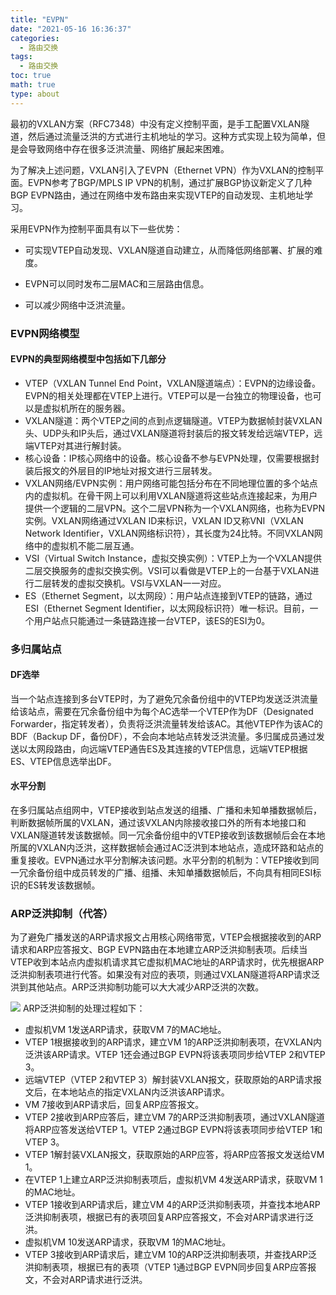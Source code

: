 ```yaml
---
title: "EVPN"
date: "2021-05-16 16:36:37"
categories:
  - 路由交换
tags:
  - 路由交换
toc: true
math: true
type: about
---
```


最初的VXLAN方案（RFC7348）中没有定义控制平面，是手工配置VXLAN隧道，然后通过流量泛洪的方式进行主机地址的学习。这种方式实现上较为简单，但是会导致网络中存在很多泛洪流量、网络扩展起来困难。

为了解决上述问题，VXLAN引入了EVPN（Ethernet VPN）作为VXLAN的控制平面。EVPN参考了BGP/MPLS IP VPN的机制，通过扩展BGP协议新定义了几种BGP EVPN路由，通过在网络中发布路由来实现VTEP的自动发现、主机地址学习。

采用EVPN作为控制平面具有以下一些优势：

- 可实现VTEP自动发现、VXLAN隧道自动建立，从而降低网络部署、扩展的难度。
- EVPN可以同时发布二层MAC和三层路由信息。

- 可以减少网络中泛洪流量。

### EVPN网络模型

#### EVPN的典型网络模型中包括如下几部分

- VTEP（VXLAN Tunnel End Point，VXLAN隧道端点）：EVPN的边缘设备。EVPN的相关处理都在VTEP上进行。VTEP可以是一台独立的物理设备，也可以是虚拟机所在的服务器。
- VXLAN隧道：两个VTEP之间的点到点逻辑隧道。VTEP为数据帧封装VXLAN头、UDP头和IP头后，通过VXLAN隧道将封装后的报文转发给远端VTEP，远端VTEP对其进行解封装。
- 核心设备：IP核心网络中的设备。核心设备不参与EVPN处理，仅需要根据封装后报文的外层目的IP地址对报文进行三层转发。
- VXLAN网络/EVPN实例：用户网络可能包括分布在不同地理位置的多个站点内的虚拟机。在骨干网上可以利用VXLAN隧道将这些站点连接起来，为用户提供一个逻辑的二层VPN。这个二层VPN称为一个VXLAN网络，也称为EVPN实例。VXLAN网络通过VXLAN ID来标识，VXLAN ID又称VNI（VXLAN Network Identifier，VXLAN网络标识符），其长度为24比特。不同VXLAN网络中的虚拟机不能二层互通。
- VSI（Virtual Switch Instance，虚拟交换实例）：VTEP上为一个VXLAN提供二层交换服务的虚拟交换实例。VSI可以看做是VTEP上的一台基于VXLAN进行二层转发的虚拟交换机。VSI与VXLAN一一对应。
- ES（Ethernet Segment，以太网段）：用户站点连接到VTEP的链路，通过ESI（Ethernet Segment Identifier，以太网段标识符）唯一标识。目前，一个用户站点只能通过一条链路连接一台VTEP，该ES的ESI为0。

### 多归属站点

#### DF选举

当一个站点连接到多台VTEP时，为了避免冗余备份组中的VTEP均发送泛洪流量给该站点，需要在冗余备份组中为每个AC选举一个VTEP作为DF（Designated Forwarder，指定转发者），负责将泛洪流量转发给该AC。其他VTEP作为该AC的BDF（Backup DF，备份DF），不会向本地站点转发泛洪流量。多归属成员通过发送以太网段路由，向远端VTEP通告ES及其连接的VTEP信息，远端VTEP根据ES、VTEP信息选举出DF。

#### 水平分割

在多归属站点组网中，VTEP接收到站点发送的组播、广播和未知单播数据帧后，判断数据帧所属的VXLAN，通过该VXLAN内除接收接口外的所有本地接口和VXLAN隧道转发该数据帧。同一冗余备份组中的VTEP接收到该数据帧后会在本地所属的VXLAN内泛洪，这样数据帧会通过AC泛洪到本地站点，造成环路和站点的重复接收。EVPN通过水平分割解决该问题。水平分割的机制为：VTEP接收到同一冗余备份组中成员转发的广播、组播、未知单播数据帧后，不向具有相同ESI标识的ES转发该数据帧。

### ARP泛洪抑制（代答）

为了避免广播发送的ARP请求报文占用核心网络带宽，VTEP会根据接收到的ARP请求和ARP应答报文、BGP EVPN路由在本地建立ARP泛洪抑制表项。后续当VTEP收到本站点内虚拟机请求其它虚拟机MAC地址的ARP请求时，优先根据ARP泛洪抑制表项进行代答。如果没有对应的表项，则通过VXLAN隧道将ARP请求泛洪到其他站点。ARP泛洪抑制功能可以大大减少ARP泛洪的次数。


![](/images/EVPN/ARP泛洪抑制示意图.png)
ARP泛洪抑制的处理过程如下：

- 虚拟机VM 1发送ARP请求，获取VM 7的MAC地址。
- VTEP 1根据接收到的ARP请求，建立VM 1的ARP泛洪抑制表项，在VXLAN内泛洪该ARP请求。VTEP 1还会通过BGP EVPN将该表项同步给VTEP 2和VTEP 3。
- 远端VTEP（VTEP 2和VTEP 3）解封装VXLAN报文，获取原始的ARP请求报文后，在本地站点的指定VXLAN内泛洪该ARP请求。
- VM 7接收到ARP请求后，回复ARP应答报文。
- VTEP 2接收到ARP应答后，建立VM 7的ARP泛洪抑制表项，通过VXLAN隧道将ARP应答发送给VTEP 1。VTEP 2通过BGP EVPN将该表项同步给VTEP 1和VTEP 3。
- VTEP 1解封装VXLAN报文，获取原始的ARP应答，将ARP应答报文发送给VM 1。
- 在VTEP 1上建立ARP泛洪抑制表项后，虚拟机VM 4发送ARP请求，获取VM 1的MAC地址。
- VTEP 1接收到ARP请求后，建立VM 4的ARP泛洪抑制表项，并查找本地ARP泛洪抑制表项，根据已有的表项回复ARP应答报文，不会对ARP请求进行泛洪。
- 虚拟机VM 10发送ARP请求，获取VM 1的MAC地址。
- VTEP 3接收到ARP请求后，建立VM 10的ARP泛洪抑制表项，并查找ARP泛洪抑制表项，根据已有的表项（VTEP 1通过BGP EVPN同步回复ARP应答报文，不会对ARP请求进行泛洪。